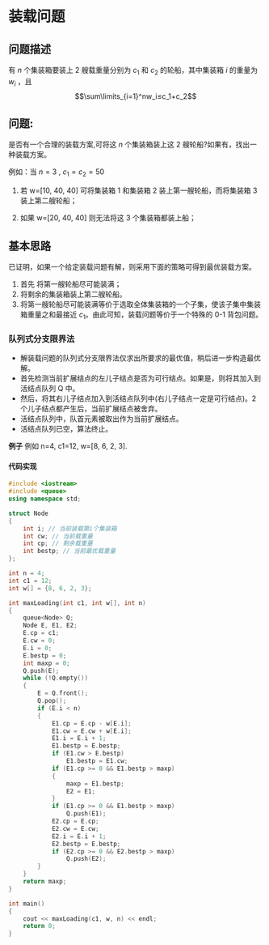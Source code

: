 # 装载问题

## 问题描述

有 $n$ 个集装箱要装上 $2$ 艘载重量分别为 $c_1$ 和 $c_2$ 的轮船，其中集装箱 $i$ 的重量为 $w_i$ ，且
$$\sum\limits_{i=1}^nw_i≤c_1+c_2$$

## 问题:

是否有一个合理的装载方案,可将这 $n$ 个集装箱装上这 $2$ 艘轮船?如果有，找出一种装载方案。

例如：当 $n=3$ , $c_1=c_2=50$

1. 若 w=[10, 40, 40]
   可将集装箱 1 和集装箱 2 装上第一艘轮船，而将集装箱 3 装上第二艘轮船；

2. 如果 w=[20, 40, 40]
   则无法将这 3 个集装箱都装上船；

## 基本思路

已证明，如果一个给定装载问题有解，则采用下面的策略可得到最优装载方案。

1. 首先 将第一艘轮船尽可能装满；
2. 将剩余的集装箱装上第二艘轮船。
3. 将第一艘轮船尽可能装满等价于选取全体集装箱的一个子集，使该子集中集装箱重量之和最接近 $c_1$。由此可知，装载问题等价于一个特殊的 0-1 背包问题。

### 队列式分支限界法

- 解装载问题的队列式分支限界法仅求出所要求的最优值，稍后进一步构造最优解。
- 首先检测当前扩展结点的左儿子结点是否为可行结点。如果是，则将其加入到活结点队列 Q 中。
- 然后，将其右儿子结点加入到活结点队列中(右儿子结点一定是可行结点)。2 个儿子结点都产生后，当前扩展结点被舍弃。
- 活结点队列中，队首元素被取出作为当前扩展结点。
- 活结点队列已空，算法终止。

**例子**
例如 n=4, c1=12, w=[8, 6, 2, 3].

#### 代码实现

```cpp
#include <iostream>
#include <queue>
using namespace std;

struct Node
{
    int i; // 当前装载第i个集装箱
    int cw; // 当前载重量
    int cp; // 剩余载重量
    int bestp; // 当前最优载重量
};

int n = 4;
int c1 = 12;
int w[] = {8, 6, 2, 3};

int maxLoading(int c1, int w[], int n)
{
    queue<Node> Q;
    Node E, E1, E2;
    E.cp = c1;
    E.cw = 0;
    E.i = 0;
    E.bestp = 0;
    int maxp = 0;
    Q.push(E);
    while (!Q.empty())
    {
        E = Q.front();
        Q.pop();
        if (E.i < n)
        {
            E1.cp = E.cp - w[E.i];
            E1.cw = E.cw + w[E.i];
            E1.i = E.i + 1;
            E1.bestp = E.bestp;
            if (E1.cw > E.bestp)
                E1.bestp = E1.cw;
            if (E1.cp >= 0 && E1.bestp > maxp)
            {
                maxp = E1.bestp;
                E2 = E1;
            }
            if (E1.cp >= 0 && E1.bestp > maxp)
                Q.push(E1);
            E2.cp = E.cp;
            E2.cw = E.cw;
            E2.i = E.i + 1;
            E2.bestp = E.bestp;
            if (E2.cp >= 0 && E2.bestp > maxp)
                Q.push(E2);
        }
    }
    return maxp;
}

int main()
{
    cout << maxLoading(c1, w, n) << endl;
    return 0;
}
```
